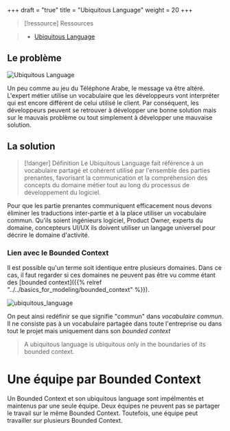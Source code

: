 +++
draft = "true"
title = "Ubiquitous Language"
weight = 20
+++

> [!ressource] Ressources

> - [Ubiquitous Language](https://martinfowler.com/bliki/UbiquitousLanguage.html)

## Le problème

![Ubiquitous Language](../images/ubiquitous_language.png)

Un peu comme au jeu du Téléphone Arabe, le message va être altéré. L'expert métier utilise un vocabulaire que les développeurs vont interpréter qui est encore différent de celui utilisé le client. Par conséquent, les développeurs peuvent se retrouver à développer une bonne solution mais sur le mauvais problème ou tout simplement à développer une mauvaise solution.

## La solution

> [!danger] Définition
>  Le Ubiquitous Language fait référence à un vocabulaire partagé et cohérent utilisé par l'ensemble des parties prenantes, favorisant la communication et la compréhension des concepts du domaine métier tout au long du processus de développement du logiciel.

Pour que les partie prenantes communiquent efficacement nous devons éliminer les traductions inter-partie et à la place utiliser un vocabulaire commun. Qu'ils soient ingénieurs logiciel, Product Owner, experts du domaine, concepteurs UI/UX ils doivent utiliser un langage universel pour décrire le domaine d'activité.

### Lien avec le Bounded Context

Il est possible qu'un terme soit identique entre plusieurs domaines. Dans ce cas, il faut regarder si ces domaines ne peuvent pas être vu comme étant des [bounded context]({{% relref "../../basics_for_modeling/bounded_context" %}}).

![ubiquitous_language](../images/ubiquitous_language2.png)

On peut ainsi redéfinir se que signifie "commun" dans _vocabulaire commun_. Il ne consiste pas à un vocabulaire partagée dans toute l'entreprise ou dans tout le projet mais uniquement dans son _bounded context_

> A ubiquitous language is ubiquitous only in the boundaries of its bounded context.

# Une équipe par Bounded Context

Un Bounded Context et son ubiquitous language sont impélmentés et maintenus par une seule équipe. Deux équipes ne peuvent pas se partager le travail sur le même Bounded Context. Toutefois, une équipe peut travailler sur plusieurs Bounded Context.
